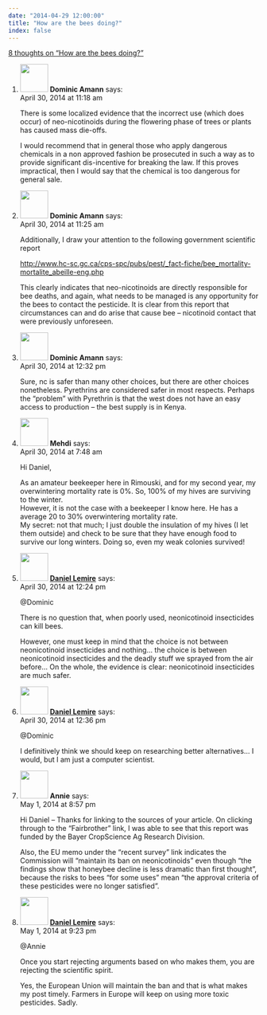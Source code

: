 ```yaml
---
date: "2014-04-29 12:00:00"
title: "How are the bees doing?"
index: false
---
```


[8 thoughts on &ldquo;How are the bees doing?&rdquo;](/lemire/blog/2014/04-29-how-are-the-bees-doing)

<ol class="comment-list">
<li id="comment-121941" class="comment even thread-even depth-1">
<div class="comment-author vcard">
<img alt src="https://secure.gravatar.com/avatar/1b5f40ec7c1e07935001188ea498d188?s=56&#038;d=mm&#038;r=g" srcset="https://secure.gravatar.com/avatar/1b5f40ec7c1e07935001188ea498d188?s=112&#038;d=mm&#038;r=g 2x" class="avatar avatar-56 photo" height="56" width="56" decoding="async" /> <b class="fn">Dominic Amann</b> <span class="says">says:</span> </div>
<div class="comment-metadata"><time datetime="2014-04-30T11:18:16+00:00">April 30, 2014 at 11:18 am</time></a> </div>
<div class="comment-content">
<p>There is some localized evidence that the incorrect use (which does occur) of neo-nicotinoids during the flowering phase of trees or plants has caused mass die-offs.</p>
<p>I would recommend that in general those who apply dangerous chemicals in a non approved fashion be prosecuted in such a way as to provide significant dis-incentive for breaking the law. If this proves impractical, then I would say that the chemical is too dangerous for general sale.</p>
</div>
</li>
<li id="comment-121943" class="comment odd alt thread-odd thread-alt depth-1">
<div class="comment-author vcard">
<img alt src="https://secure.gravatar.com/avatar/1b5f40ec7c1e07935001188ea498d188?s=56&#038;d=mm&#038;r=g" srcset="https://secure.gravatar.com/avatar/1b5f40ec7c1e07935001188ea498d188?s=112&#038;d=mm&#038;r=g 2x" class="avatar avatar-56 photo" height="56" width="56" decoding="async" /> <b class="fn">Dominic Amann</b> <span class="says">says:</span> </div>
<div class="comment-metadata"><time datetime="2014-04-30T11:25:40+00:00">April 30, 2014 at 11:25 am</time></a> </div>
<div class="comment-content">
<p>Additionally, I draw your attention to the following government scientific report </p>
<p><a href="http://www.hc-sc.gc.ca/cps-spc/pubs/pest/_fact-fiche/bee_mortality-mortalite_abeille-eng.php" rel="nofollow ugc">http://www.hc-sc.gc.ca/cps-spc/pubs/pest/_fact-fiche/bee_mortality-mortalite_abeille-eng.php</a></p>
<p>This clearly indicates that neo-nicotinoids are directly responsible for bee deaths, and again, what needs to be managed is any opportunity for the bees to contact the pesticide. It is clear from this report that circumstances can and do arise that cause bee &#8211; nicotinoid contact that were previously unforeseen.</p>
</div>
</li>
<li id="comment-121965" class="comment even thread-even depth-1">
<div class="comment-author vcard">
<img alt src="https://secure.gravatar.com/avatar/1b5f40ec7c1e07935001188ea498d188?s=56&#038;d=mm&#038;r=g" srcset="https://secure.gravatar.com/avatar/1b5f40ec7c1e07935001188ea498d188?s=112&#038;d=mm&#038;r=g 2x" class="avatar avatar-56 photo" height="56" width="56" loading="lazy" decoding="async" /> <b class="fn">Dominic Amann</b> <span class="says">says:</span> </div>
<div class="comment-metadata"><time datetime="2014-04-30T12:32:39+00:00">April 30, 2014 at 12:32 pm</time></a> </div>
<div class="comment-content">
<p>Sure, nc is safer than many other choices, but there are other choices nonetheless. Pyrethrins are considered safer in most respects. Perhaps the &ldquo;problem&rdquo; with Pyrethrin is that the west does not have an easy access to production &#8211; the best supply is in Kenya.</p>
</div>
</li>
<li id="comment-121906" class="comment odd alt thread-odd thread-alt depth-1">
<div class="comment-author vcard">
<img alt src="https://secure.gravatar.com/avatar/e651082b00378e8578295222bdc70e6c?s=56&#038;d=mm&#038;r=g" srcset="https://secure.gravatar.com/avatar/e651082b00378e8578295222bdc70e6c?s=112&#038;d=mm&#038;r=g 2x" class="avatar avatar-56 photo" height="56" width="56" loading="lazy" decoding="async" /> <b class="fn">Mehdi</b> <span class="says">says:</span> </div>
<div class="comment-metadata"><time datetime="2014-04-30T07:48:59+00:00">April 30, 2014 at 7:48 am</time></a> </div>
<div class="comment-content">
<p>Hi Daniel,</p>
<p>As an amateur beekeeper here in Rimouski, and for my second year, my overwintering mortality rate is 0%. So, 100% of my hives are surviving to the winter.<br/>
However, it is not the case with a beekeeper I know here. He has a average 20 to 30% overwintering mortality rate.<br/>
My secret: not that much; I just double the insulation of my hives (I let them outside) and check to be sure that they have enough food to survive our long winters. Doing so, even my weak colonies survived!</p>
</div>
</li>
<li id="comment-121962" class="comment byuser comment-author-lemire bypostauthor even thread-even depth-1">
<div class="comment-author vcard">
<img alt src="https://secure.gravatar.com/avatar/2ca999bef9535950f5b84281a4dab006?s=56&#038;d=mm&#038;r=g" srcset="https://secure.gravatar.com/avatar/2ca999bef9535950f5b84281a4dab006?s=112&#038;d=mm&#038;r=g 2x" class="avatar avatar-56 photo" height="56" width="56" loading="lazy" decoding="async" /> <b class="fn"><a href="https://lemire.me/en/" class="url" rel="ugc">Daniel Lemire</a></b> <span class="says">says:</span> </div>
<div class="comment-metadata"><time datetime="2014-04-30T12:24:46+00:00">April 30, 2014 at 12:24 pm</time></a> </div>
<div class="comment-content">
<p>@Dominic</p>
<p>There is no question that, when poorly used, neonicotinoid insecticides can kill bees.</p>
<p>However, one must keep in mind that the choice is not between neonicotinoid insecticides and nothing&#8230; the choice is between neonicotinoid insecticides and the deadly stuff we sprayed from the air before&#8230; On the whole, the evidence is clear: neonicotinoid insecticides are much safer.</p>
</div>
</li>
<li id="comment-121967" class="comment byuser comment-author-lemire bypostauthor odd alt thread-odd thread-alt depth-1">
<div class="comment-author vcard">
<img alt src="https://secure.gravatar.com/avatar/2ca999bef9535950f5b84281a4dab006?s=56&#038;d=mm&#038;r=g" srcset="https://secure.gravatar.com/avatar/2ca999bef9535950f5b84281a4dab006?s=112&#038;d=mm&#038;r=g 2x" class="avatar avatar-56 photo" height="56" width="56" loading="lazy" decoding="async" /> <b class="fn"><a href="https://lemire.me/en/" class="url" rel="ugc">Daniel Lemire</a></b> <span class="says">says:</span> </div>
<div class="comment-metadata"><time datetime="2014-04-30T12:36:54+00:00">April 30, 2014 at 12:36 pm</time></a> </div>
<div class="comment-content">
<p>@Dominic</p>
<p>I definitively think we should keep on researching better alternatives&#8230; I would, but I am just a computer scientist.</p>
</div>
</li>
<li id="comment-122221" class="comment even thread-even depth-1">
<div class="comment-author vcard">
<img alt src="https://secure.gravatar.com/avatar/90faa1e5d64a89aaf303cd4327c393a3?s=56&#038;d=mm&#038;r=g" srcset="https://secure.gravatar.com/avatar/90faa1e5d64a89aaf303cd4327c393a3?s=112&#038;d=mm&#038;r=g 2x" class="avatar avatar-56 photo" height="56" width="56" loading="lazy" decoding="async" /> <b class="fn">Annie</b> <span class="says">says:</span> </div>
<div class="comment-metadata"><time datetime="2014-05-01T20:57:32+00:00">May 1, 2014 at 8:57 pm</time></a> </div>
<div class="comment-content">
<p>Hi Daniel &#8211; Thanks for linking to the sources of your article. On clicking through to the &ldquo;Fairbrother&rdquo; link, I was able to see that this report was funded by the Bayer CropScience Ag Research Division.</p>
<p>Also, the EU memo under the &ldquo;recent survey&rdquo; link indicates the Commission will &ldquo;maintain its ban on neonicotinoids&rdquo; even though &ldquo;the findings show that honeybee decline is less dramatic than first thought&rdquo;, because the risks to bees &ldquo;for some uses&rdquo; mean &ldquo;the approval criteria of these pesticides were no longer satisfied&rdquo;.</p>
</div>
</li>
<li id="comment-122225" class="comment byuser comment-author-lemire bypostauthor odd alt thread-odd thread-alt depth-1">
<div class="comment-author vcard">
<img alt src="https://secure.gravatar.com/avatar/2ca999bef9535950f5b84281a4dab006?s=56&#038;d=mm&#038;r=g" srcset="https://secure.gravatar.com/avatar/2ca999bef9535950f5b84281a4dab006?s=112&#038;d=mm&#038;r=g 2x" class="avatar avatar-56 photo" height="56" width="56" loading="lazy" decoding="async" /> <b class="fn"><a href="https://lemire.me/en/" class="url" rel="ugc">Daniel Lemire</a></b> <span class="says">says:</span> </div>
<div class="comment-metadata"><time datetime="2014-05-01T21:23:45+00:00">May 1, 2014 at 9:23 pm</time></a> </div>
<div class="comment-content">
<p>@Annie</p>
<p>Once you start rejecting arguments based on who makes them, you are rejecting the scientific spirit. </p>
<p>Yes, the European Union will maintain the ban and that is what makes my post timely. Farmers in Europe will keep on using more toxic pesticides. Sadly.</p>
</div>
</li>
</ol>
